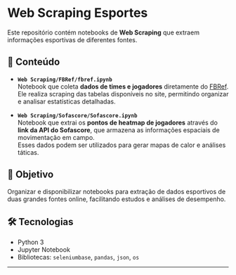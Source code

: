 # Web Scraping Esportes

Este repositório contém notebooks de **Web Scraping** que extraem informações esportivas de diferentes fontes.

## 📂 Conteúdo

- **`Web Scraping/FBRef/fbref.ipynb`**  
  Notebook que coleta **dados de times e jogadores** diretamente do [FBRef](https://fbref.com/).  
  Ele realiza scraping das tabelas disponíveis no site, permitindo organizar e analisar estatísticas detalhadas.

- **`Web Scraping/Sofascore/Sofascore.ipynb`**  
  Notebook que extrai os **pontos de heatmap de jogadores** através do **link da API do Sofascore**, que armazena as informações espaciais de movimentação em campo.  
  Esses dados podem ser utilizados para gerar mapas de calor e análises táticas.

## 🚀 Objetivo
Organizar e disponibilizar notebooks para extração de dados esportivos de duas grandes fontes online, facilitando estudos e análises de desempenho.

## 🛠️ Tecnologias
- Python 3  
- Jupyter Notebook  
- Bibliotecas: `seleniumbase`, `pandas`, `json`, `os`

---